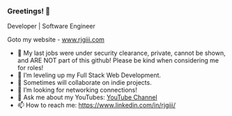 ### Greetings! 👋

Developer | Software Engineer

Goto my website - www.rjgiii.com
- 🔭 My last jobs were under security clearance, private, cannot be shown, and ARE NOT part of this github! Please be kind when considering me for roles! 
- 🌱 I’m leveling up my Full Stack Web Development.
- 👯 Sometimes will collaborate on indie projects.
- 🤔 I’m looking for networking connections!
- 💬 Ask me about my YouTubes: [YouTube Channel](https://www.youtube.com/channel/UCQqlcSe7ZIpIlUyHHwxHihg)
- 📫 How to reach me: https://www.linkedin.com/in/rjgiii/

